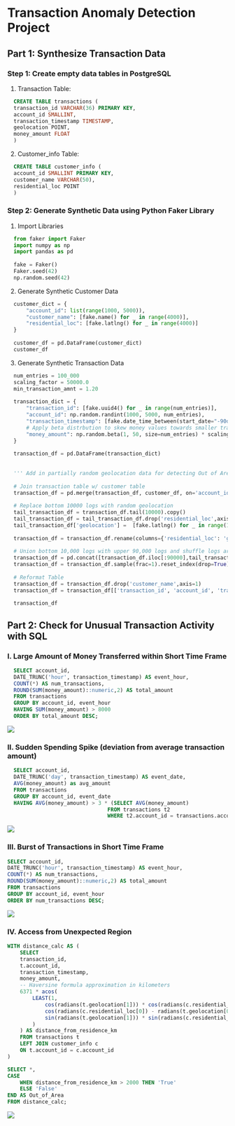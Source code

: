 # Transaction Anomaly Detection Project
## Part 1: Synthesize Transaction Data
### Step 1: Create empty data tables in PostgreSQL
1. Transaction Table:

```sql
  CREATE TABLE transactions (
  transaction_id VARCHAR(36) PRIMARY KEY,
  account_id SMALLINT,
  transaction_timestamp TIMESTAMP,
  geolocation POINT,
  money_amount FLOAT
  )
```
2. Customer_info Table:
```sql
  CREATE TABLE customer_info (
  account_id SMALLINT PRIMARY KEY,
  customer_name VARCHAR(50),
  residential_loc POINT
  )
```
### Step 2: Generate Synthetic Data using Python Faker Library
1. Import Libraries
```python
  from faker import Faker
  import numpy as np
  import pandas as pd
  
  fake = Faker()
  Faker.seed(42)
  np.random.seed(42)
```
2. Generate Synthetic Customer Data
```python
  customer_dict = {
      "account_id": list(range(1000, 5000)),
      "customer_name": [fake.name() for _ in range(4000)],
      "residential_loc": [fake.latlng() for _ in range(4000)]
  }
  
  customer_df = pd.DataFrame(customer_dict)
  customer_df
```

3. Generate Synthetic Transaction Data
```python
  num_entries = 100_000
  scaling_factor = 50000.0
  min_transaction_amnt = 1.20
  
  transaction_dict = {
      "transaction_id": [fake.uuid4() for _ in range(num_entries)],
      "account_id": np.random.randint(1000, 5000, num_entries),
      "transaction_timestamp": [fake.date_time_between(start_date="-90d", end_date="now") for _ in range(num_entries)],
      # Apply beta distrbution to skew money values towards smaller transaction amounts
      "money_amount": np.random.beta(1, 50, size=num_entries) * scaling_factor + min_transaction_amnt
  }
  
  transaction_df = pd.DataFrame(transaction_dict)
  
  
  ''' Add in partially random geolocation data for detecting Out of Area Logins '''
  
  # Join transaction table w/ customer table
  transaction_df = pd.merge(transaction_df, customer_df, on='account_id', how='left')
  
  # Replace bottom 10000 logs with random geolocation
  tail_transaction_df = transaction_df.tail(10000).copy()
  tail_transaction_df = tail_transaction_df.drop('residential_loc',axis=1)
  tail_transaction_df['geolocation'] =  [fake.latlng() for _ in range(10000)]
  
  transaction_df = transaction_df.rename(columns={'residential_loc': 'geolocation'})
  
  # Union bottom 10,000 logs with upper 90,000 logs and shuffle logs around
  transaction_df = pd.concat([transaction_df.iloc[:90000],tail_transaction_df])
  transaction_df = transaction_df.sample(frac=1).reset_index(drop=True)
  
  # Reformat Table
  transaction_df = transaction_df.drop('customer_name',axis=1)
  transaction_df = transaction_df[['transaction_id', 'account_id', 'transaction_timestamp', 'geolocation', 'money_amount']]
  
  transaction_df
```
## Part 2: Check for Unusual Transaction Activity with SQL
### I. Large Amount of Money Transferred within Short Time Frame
```SQL
  SELECT account_id, 
  DATE_TRUNC('hour', transaction_timestamp) AS event_hour,
  COUNT(*) AS num_transactions,
  ROUND(SUM(money_amount)::numeric,2) AS total_amount
  FROM transactions
  GROUP BY account_id, event_hour
  HAVING SUM(money_amount) > 8000
  ORDER BY total_amount DESC;
```
![](query_1_output.png)
### II. Sudden Spending Spike (deviation from average transaction amount)
```SQL
  SELECT account_id,
  DATE_TRUNC('day', transaction_timestamp) AS event_date,
  AVG(money_amount) as avg_amount
  FROM transactions
  GROUP BY account_id, event_date
  HAVING AVG(money_amount) > 3 * (SELECT AVG(money_amount)
  								FROM transactions t2
  								WHERE t2.account_id = transactions.account_id)
```
![](query_2_output.png)
### III. Burst of Transactions in Short Time Frame
```SQL
SELECT account_id, 
DATE_TRUNC('hour', transaction_timestamp) AS event_hour,
COUNT(*) AS num_transactions,
ROUND(SUM(money_amount)::numeric,2) AS total_amount
FROM transactions
GROUP BY account_id, event_hour
ORDER BY num_transactions DESC;
```
![](query_3_output.png)
### IV. Access from Unexpected Region
```SQL
WITH distance_calc AS (
	SELECT 
	transaction_id,
	t.account_id, 
	transaction_timestamp,
	money_amount,
	-- Haversine formula approximation in kilometers
	6371 * acos(
		LEAST(1, 
			cos(radians(t.geolocation[1])) * cos(radians(c.residential_loc[1])) * 
			cos(radians(c.residential_loc[0]) - radians(t.geolocation[0])) + 
			sin(radians(t.geolocation[1])) * sin(radians(c.residential_loc[1]))
		)
	) AS distance_from_residence_km
	FROM transactions t
	LEFT JOIN customer_info c
	ON t.account_id = c.account_id
)

SELECT *,
CASE
	WHEN distance_from_residence_km > 2000 THEN 'True'
	ELSE 'False'
END AS Out_of_Area
FROM distance_calc;
```
![](query_4_output.png)
